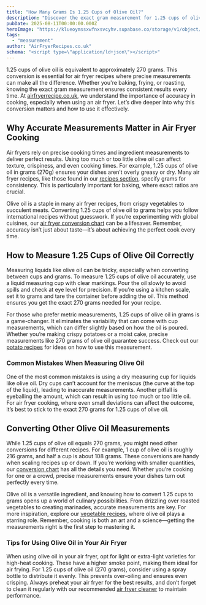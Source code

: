 ```yaml
---
title: "How Many Grams Is 1.25 Cups of Olive Oil?"
description: "Discover the exact gram measurement for 1.25 cups of olive oil to perfect your air fryer recipes with precision and ease."
pubDate: 2025-08-11T00:00:00.000Z
heroImage: "https://klueoymssxwfnxsvcyhv.supabase.co/storage/v1/object/public/md/how-many-grams-is-1-25-cups-of-olive-oil-436c28d4.webp"
tags:
  - "measurement"
author: "AirFryerRecipes.co.uk"
schema: "<script type=\"application/ld+json\"></script>"
---
```


<p>1.25 cups of olive oil is equivalent to approximately 270 grams. This conversion is essential for air fryer recipes where precise measurements can make all the difference. Whether you're baking, frying, or roasting, knowing the exact gram measurement ensures consistent results every time. At <a href=https://www.airfryerrecipe.co.uk/>airfryerrecipe.co.uk</a>, we understand the importance of accuracy in cooking, especially when using an air fryer. Let’s dive deeper into why this conversion matters and how to use it effectively.</p>

<h2>Why Accurate Measurements Matter in Air Fryer Cooking</h2>
<p>Air fryers rely on precise cooking times and ingredient measurements to deliver perfect results. Using too much or too little olive oil can affect texture, crispiness, and even cooking times. For example, 1.25 cups of olive oil in grams (270g) ensures your dishes aren’t overly greasy or dry. Many air fryer recipes, like those found in our <a href=https://www.airfryerrecipe.co.uk/recipes>recipes section</a>, specify grams for consistency. This is particularly important for baking, where exact ratios are crucial.</p>

<p>Olive oil is a staple in many air fryer recipes, from crispy vegetables to succulent meats. Converting 1.25 cups of olive oil to grams helps you follow international recipes without guesswork. If you’re experimenting with global cuisines, our <a href=https://www.airfryerrecipe.co.uk/air-fryer-conversion-chart>air fryer conversion chart</a> can be a lifesaver. Remember, accuracy isn’t just about taste—it’s about achieving the perfect cook every time.</p>

<h2>How to Measure 1.25 Cups of Olive Oil Correctly</h2>
<p>Measuring liquids like olive oil can be tricky, especially when converting between cups and grams. To measure 1.25 cups of olive oil accurately, use a liquid measuring cup with clear markings. Pour the oil slowly to avoid spills and check at eye level for precision. If you’re using a kitchen scale, set it to grams and tare the container before adding the oil. This method ensures you get the exact 270 grams needed for your recipe.</p>

<p>For those who prefer metric measurements, 1.25 cups of olive oil in grams is a game-changer. It eliminates the variability that can come with cup measurements, which can differ slightly based on how the oil is poured. Whether you’re making crispy potatoes or a moist cake, precise measurements like 270 grams of olive oil guarantee success. Check out our <a href=https://www.airfryerrecipe.co.uk/recipe-category/potatoes>potato recipes</a> for ideas on how to use this measurement.</p>

<h3>Common Mistakes When Measuring Olive Oil</h3>
<p>One of the most common mistakes is using a dry measuring cup for liquids like olive oil. Dry cups can’t account for the meniscus (the curve at the top of the liquid), leading to inaccurate measurements. Another pitfall is eyeballing the amount, which can result in using too much or too little oil. For air fryer cooking, where even small deviations can affect the outcome, it’s best to stick to the exact 270 grams for 1.25 cups of olive oil.</p>

<h2>Converting Other Olive Oil Measurements</h2>
<p>While 1.25 cups of olive oil equals 270 grams, you might need other conversions for different recipes. For example, 1 cup of olive oil is roughly 216 grams, and half a cup is about 108 grams. These conversions are handy when scaling recipes up or down. If you’re working with smaller quantities, our <a href=https://www.airfryerrecipe.co.uk/air-fryer-conversion-chart>conversion chart</a> has all the details you need. Whether you’re cooking for one or a crowd, precise measurements ensure your dishes turn out perfectly every time.</p>

<p>Olive oil is a versatile ingredient, and knowing how to convert 1.25 cups to grams opens up a world of culinary possibilities. From drizzling over roasted vegetables to creating marinades, accurate measurements are key. For more inspiration, explore our <a href=https://www.airfryerrecipe.co.uk/recipe-category/vegetables>vegetable recipes</a>, where olive oil plays a starring role. Remember, cooking is both an art and a science—getting the measurements right is the first step to mastering it.</p>

<h3>Tips for Using Olive Oil in Your Air Fryer</h3>
<p>When using olive oil in your air fryer, opt for light or extra-light varieties for high-heat cooking. These have a higher smoke point, making them ideal for air frying. For 1.25 cups of olive oil (270 grams), consider using a spray bottle to distribute it evenly. This prevents over-oiling and ensures even crisping. Always preheat your air fryer for the best results, and don’t forget to clean it regularly with our recommended <a href=https://www.airfryerrecipe.co.uk/air-fryer-cleaner>air fryer cleaner</a> to maintain performance.</p>